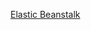 [Elastic Beanstalk](https://docs.aws.amazon.com/gettingstarted/latest/deploy/overview.html?icmpid=docs_homepage_gscarousel)